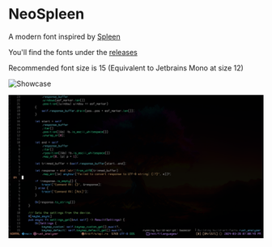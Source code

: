 # NeoSpleen

A modern font inspired by [Spleen](https://github.com/fcambus/spleen)

You'll find the fonts under the [releases](https://github.com/mbwilding/NeoSpleen/releases)

Recommended font size is 15 (Equivalent to Jetbrains Mono at size 12)

![Showcase](https://github.com/mbwilding/NeoSpleen/releases/latest/download/Showcase.png)

![Demonstration](Demonstration.png)
